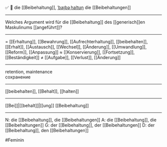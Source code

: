 ✅ 🔴 die [[Beibehaltung]], [ˈbaɪ̯bəˌhaltʊŋ](https://youglish.com/pronounce/Beibehaltung/german)
die [[Beibehaltungen]]

---
Welches Argument wird für die [[Beibehaltung]] des [[generisch]]en Maskulinums [[angeführt]]?

---
= [[Erhaltung]], [[Bewahrung]], [[Aufrechterhaltung]], [[beibehalten]], [[Erhalt]], [[Austausch]], [[Wechsel]], [[Änderung]], [[Umwandlung]], [[Reform]], [[Anpassung]]
≈ [[Konservierung]], [[Fortsetzung]], [[Beständigkeit]]
≠ [[Aufgabe]], [[Verlust]], [[Änderung]]

---
retention, maintenance  
сохранение

---
[[beibehalten]], [[Behalt]], [[halten]]

---
[[Bei]]|[[behalt]]|[[ung]]
[[Beibehaltung]]


---
N: die [[Beibehaltung]], die [[Beibehaltungen]]
A: die [[Beibehaltung]], die [[Beibehaltungen]]
G: der [[Beibehaltung]], der [[Beibehaltungen]]
D: der [[Beibehaltung]], den [[Beibehaltungen]]

#Feminin 